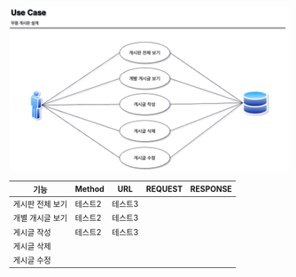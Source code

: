 ![img](https://github.com/japgo/spring_study/blob/master/AnonymousBoard2/img/%EA%B2%8C%EC%8B%9C%ED%8C%90%20use%20case.drawio.png)

|기능|Method|URL|REQUEST|RESPONSE|
|---|------|---|-------|--------|
|게시판 전체 보기|테스트2|테스트3|
|개별 개시글 보기|테스트2|테스트3|
|게시글 작성|테스트2|테스트3|
|게시글 삭제|
|게시글 수정|
